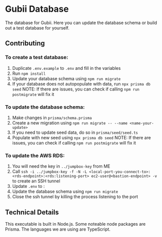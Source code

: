 # Gubii Database
The database for Gubii. Here you can update the database schema or build out a test database for yourself.

## Contributing
### To create a test database:
1. Duplicate `.env.example` to `.env` and fill in the variables
2. Run `npm install`
3. Update your database schema using `npm run migrate`
4. If your database does not autopopulate with data, run `npx prisma db seed`
   NOTE: If there are issues, you can check if calling `npm run postmigrate` will fix it

### To update the database schema:
1. Make changes in `prisma/schema.prisma`
4. Create a new migration using `npm run migrate -- --name <name-your-update>`
3. If you need to update seed data, do so in `prisma/seed/seed.ts`
4. Populate with new seed using `npx prisma db seed`
   NOTE: If there are issues, you can check if calling `npm run postmigrate` will fix it

### To update the AWS RDS:
1. You will need the key in `../jumpbox-key` from ME
2. Call `ssh -i ../jumpbox-key -f -N -L <local-port-you-connect-to>:<rds-endpoint>:<rds:listening-port> ec2-user@<bastion-endpoint> -v` to create an SSH tunnel
3. Update `.env` to <your-machine-ip-address>:<local-port-you-connect-to>
4. Update the database schema using `npm run migrate`
5. Close the ssh tunnel by killing the process listening to the port

## Technical Details
This executable is built in Node.js.
Some noteable node packages are Prisma.
The languages we are using are TypeScript.